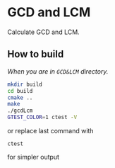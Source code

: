 # GCD and LCM

Calculate GCD and LCM.

## How to build

*When you are in `GCD&LCM` directory.*

```bash
mkdir build
cd build
cmake ..
make
./gcdLcm
GTEST_COLOR=1 ctest -V
```
or replace last command with
```
ctest
```
for simpler output

